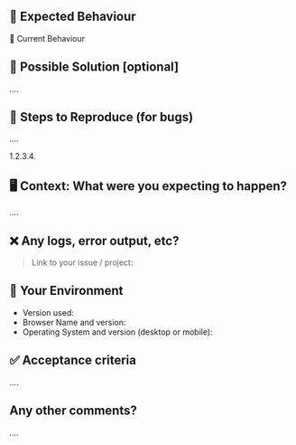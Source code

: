 <!-- Thanks for reporting an issue! Please fill out the blanks below. -->

<!--- Provide a general summary of the issue in the Title above -->

## 🧾 Expected Behaviour

<!--- If you're describing a bug, tell us what should happen --><!--- If you're suggesting a change/improvement, tell us how it should work -->

🔨 Current Behaviour

<!--- If describing a bug, tell us what happens instead of the expected behaviour --><!--- If suggesting a change/improvement, explain the difference from current behaviour -->

## 🙋‍️ Possible Solution [optional]

....

<!--- Not obligatory, but suggest a fix/reason for the bug, --><!--- or ideas on how to implement the addition or change -->

## 📝 Steps to Reproduce (for bugs)

....

<!--- Provide a link to a live example or an unambiguous set of steps to --><!--- reproduce this bug. Include code to reproduce, if relevant -->1.2.3.4.

## 🖥 Context: What were you expecting to happen?

....

<!--- How has this issue affected you? What are you trying to accomplish? --><!--- Providing context helps us come up with a solution that is most useful in the real world -->

## ❌ Any logs, error output, etc?
<!-- If it’s long, please paste to https://gist.github.com/ and insert the link here. -->

> Link to your issue / project:

## 🔩 Your Environment

<!--- Include as many relevant details about the environment you experienced the bug in -->

* Version used:
* Browser Name and version:
* Operating System and version (desktop or mobile):

## ✅ Acceptance criteria

....

## Any other comments?

....